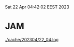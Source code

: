 Sat 22 Apr 04:42:02 EEST 2023
# JAM
<a href='./cache/202304/22_04.log'>./cache/202304/22_04.log</a>
